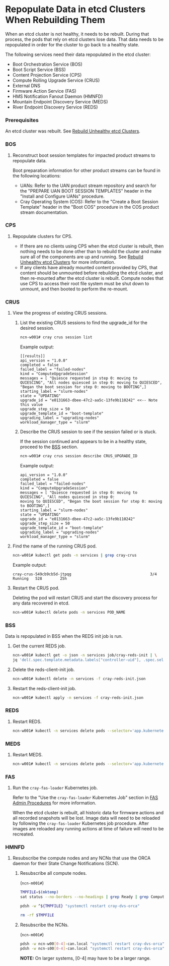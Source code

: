 # Repopulate Data in etcd Clusters When Rebuilding Them

When an etcd cluster is not healthy, it needs to be rebuilt. During that process, the pods that rely on etcd clusters lose data. That data needs to be repopulated in order for the cluster to go back to a healthy state.

The following services need their data repopulated in the etcd cluster:

- Boot Orchestration Service \(BOS\)
- Boot Script Service \(BSS\)
- Content Projection Service \(CPS\)
- Compute Rolling Upgrade Service \(CRUS\)
- External DNS
- Firmware Action Service \(FAS\)
- HMS Notification Fanout Daemon \(HMNFD\)
- Mountain Endpoint Discovery Service \(MEDS\)
- River Endpoint Discovery Service \(REDS\)

### Prerequisites

An etcd cluster was rebuilt. See [Rebuild Unhealthy etcd Clusters](Rebuild_Unhealthy_etcd_Clusters.md).

### BOS

1.  Reconstruct boot session templates for impacted product streams to repopulate data.

    Boot preparation information for other product streams can be found in the following locations:

    - UANs: Refer to the UAN product stream repository and search for the "PREPARE UAN BOOT SESSION TEMPLATES" header in the "Install and Configure UANs" procedure.
    - Cray Operating System \(COS\): Refer to the "Create a Boot Session Template" header in the "Boot COS" procedure in the COS product stream documentation.

### CPS

1.  Repopulate clusters for CPS.

    - If there are no clients using CPS when the etcd cluster is rebuilt, then nothing needs to be done other than to rebuild the cluster and make sure all of the components are up and running. See [Rebuild Unhealthy etcd Clusters](Rebuild_Unhealthy_etcd_Clusters.md) for more information.
    - If any clients have already mounted content provided by CPS, that content should be unmounted before rebuilding the etcd cluster, and then re-mounted after the etcd cluster is rebuilt. Compute nodes that use CPS to access their root file system must be shut down to unmount, and then booted to perform the re-mount.

### CRUS

1.  View the progress of existing CRUS sessions.

    1.  List the existing CRUS sessions to find the upgrade\_id for the desired session.

        ```bash
        ncn-w001# cray crus session list
        ```

        Example output:

        ```
        [[results]]
        api_version = "1.0.0"
        completed = false
        failed_label = "failed-nodes"
        kind = "ComputeUpgradeSession"
        messages = [ "Quiesce requested in step 0: moving to QUIESCING", "All nodes quiesced in step 0: moving to QUIESCED", "Began the boot session for step 0: moving to BOOTING",]
        starting_label = "slurm-nodes"
        state = "UPDATING"
        upgrade_id = "e0131663-dbee-47c2-aa5c-13fe9b110242" <<-- Note this value
        upgrade_step_size = 50
        upgrade_template_id = "boot-template"
        upgrading_label = "upgrading-nodes"
        workload_manager_type = "slurm"
        ```

    2.  Describe the CRUS session to see if the session failed or is stuck.

        If the session continued and appears to be in a healthy state, proceed to the [BSS](#bss) section.

        ```bash
        ncn-w001# cray crus session describe CRUS_UPGRADE_ID
        ```

        Example output:

        ```
        api_version = "1.0.0"
        completed = false
        failed_label = "failed-nodes"
        kind = "ComputeUpgradeSession"
        messages = [ "Quiesce requested in step 0: moving to QUIESCING", "All nodes quiesced in step 0:
        moving to QUIESCED", "Began the boot session for step 0: moving to BOOTING",]
        starting_label = "slurm-nodes"
        state = "UPDATING"
        upgrade_id = "e0131663-dbee-47c2-aa5c-13fe9b110242"
        upgrade_step_size = 50
        upgrade_template_id = "boot-template"
        upgrading_label = "upgrading-nodes"
        workload_manager_type = "slurm"
        ```

2.  Find the name of the running CRUS pod.

    ```bash
    ncn-w001# kubectl get pods -n services | grep cray-crus
    ```

    Example output:

    ```
    cray-crus-549cb9cb5d-jtpqg                                   3/4     Running   528        25h
    ```

3.  Restart the CRUS pod.

    Deleting the pod will restart CRUS and start the discovery process for any data recovered in etcd.

    ```bash
    ncn-w001# kubectl delete pods -n services POD_NAME
    ```

### BSS

Data is repopulated in BSS when the REDS init job is run.

1.  Get the current REDS job.

    ```bash
    ncn-w001# kubectl get -o json -n services job/cray-reds-init | \
    jq 'del(.spec.template.metadata.labels["controller-uid"], .spec.selector)' > cray-reds-init.json
    ```

2. Delete the reds-client-init job.

    ```bash
    ncn-w001# kubectl delete -n services -f cray-reds-init.json
    ```

3.  Restart the reds-client-init job.

    ```bash
    ncn-w001# kubectl apply -n services -f cray-reds-init.json
    ```

### REDS

1.  Restart REDS.

    ```bash
    ncn-w001# kubectl -n services delete pods --selector='app.kubernetes.io/name=cray-reds'
    ```

### MEDS

1.  Restart MEDS.

    ```bash
    ncn-w001# kubectl -n services delete pods --selector='app.kubernetes.io/name=cray-meds'
    ```

### FAS

1.  Run the `cray-fas-loader` Kubernetes job.

    Refer to the "Use the `cray-fas-loader` Kubernetes Job" section in [FAS Admin Procedures](../firmware/FAS_Admin_Procedures.md) for more information.

    When the etcd cluster is rebuilt, all historic data for firmware actions and all recorded snapshots will be lost. Image data will need to be reloaded by following the `cray-fas-loader` Kubernetes job procedure. After images are reloaded any running actions at time of failure will need to be recreated.

### HMNFD

1.  Resubscribe the compute nodes and any NCNs that use the ORCA daemon for their State Change Notifications \(SCN\).

    1.  Resubscribe all compute nodes.

        (`ncn-m001#`)
        ```bash
        TMPFILE=$(mktemp)
        sat status --no-borders --no-headings | grep Ready | grep Compute | awk '{printf("nid%06d-nmn\n",$3);}' > $TMPFILE

        pdsh -w ^${TMPFILE} "systemctl restart cray-dvs-orca"

        rm -rf $TMPFILE
        ```

    2.  Resubscribe the NCNs.

        (`ncn-m001#`)
        ```bash
        pdsh -w ncn-w00[0-4]-can.local "systemctl restart cray-dvs-orca"
        pdsh -w ncn-s00[0-4]-can.local "systemctl restart cray-dvs-orca"
        ```

        **NOTE:** On larger systems, [0-4] may have to be a larger range.

